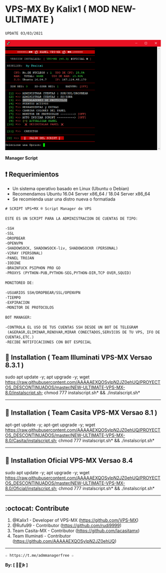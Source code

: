 ﻿# VPS-MX By Kalix1 ( MOD NEW-ULTIMATE )
```
UPDATE 03/03/2021
```

![logo](https://github.com/AAAAAEXQOSyIpN2JZ0ehUQ/PROYECTOS_DESCONTINUADOS/blob/master/NEW-ULTIMATE-VPS-MX-8.0/Imagenes/NEW-ULTIMATE-VPS-MX-8.3.1.png)

**Manager Script**

## :heavy_exclamation_mark: Requerimientos

* Un sistema operativo basado en Linux (Ubuntu o Debian) 
* Recomendamos Ubuntu 16.04 Server x86_64 / 18.04 Server x86_64
* Se recomienda usar una distro nueva o formatiada

```
# SCRIPT VPS•MX ® Script Manager de VPS

ESTE ES UN SCRIPT PARA LA ADMINISTRACION DE CUENTAS DE TIPO:

-SSH
-SSL
-DROPBEAR
-OPENVPN
-SHADOWSOCK, SHADOWSOCK-liv, SHADOWSOCKR (PERSONAL)
-V2RAY (PERSONAL)
-PANEL TROJAN
-IODINE
-BRAINFUCK PSIPHON PRO GO
-PROXYS (PYTHON-PUB,PYTHON-SEG,PYTHON-DIR,TCP OVER,SQUID)

MONITOREO DE:

-USUARIOS SSH/DROPBEAR/SSL/OPENVPN
-TIEMPO
-EXPIRACION
-MONITOR DE PROTOCOLOS

BOT MANAGER:

-CONTROLA EL USO DE TUS CUENTAS SSH DESDE UN BOT DE TELEGRAM
 (AGERAGR,ELIMINAR,RENOVAR,MIRAR CONECTADOS,SERVICOS DE TU VPS, IFO DE CUENTAS,ETC.)
-RECIBE NOTIFICACIONES CON BOT ESPECIAL
```

## :book: Installation ( Team Illuminati VPS-MX Versao 8.3.1 )

sudo apt update -y; apt upgrade -y; wget https://raw.githubusercontent.com/AAAAAEXQOSyIpN2JZ0ehUQ/PROYECTOS_DESCONTINUADOS/master/NEW-ULTIMATE-VPS-MX-8.0/instalscript.sh; chmod 777 instalscript.sh* && ./instalscript.sh*

-------------------------------------------------------------------------------

## :book: Installation ( Team Casita VPS-MX Versao 8.1 )

apt-get update -y; apt-get upgrade -y; wget https://raw.githubusercontent.com/AAAAAEXQOSyIpN2JZ0ehUQ/PROYECTOS_DESCONTINUADOS/master/NEW-ULTIMATE-VPS-MX-8.0/Casita/instalscript.sh; chmod 777 instalscript.sh* && ./instalscript.sh*

-------------------------------------------------------------------------------

## :book: Installation Oficial VPS-MX Versao 8.4

sudo apt update -y; apt upgrade -y; wget https://raw.githubusercontent.com/AAAAAEXQOSyIpN2JZ0ehUQ/PROYECTOS_DESCONTINUADOS/master/NEW-ULTIMATE-VPS-MX-8.0/Oficial/instalscript.sh; chmod 777 instalscript.sh* && ./instalscript.sh*

-------------------------------------------------------------------------------

## :octocat: Contribute

1. @Kalix1 - Developer of VPS-MX (https://github.com/VPS-MX)
2. @Rufu99 - Contributor (https://github.com/rudi9999)
3. Team Casita-MX - Contributor (https://github.com/lacasitamx)
4. Team Illuminati - Contributor (https://github.com/AAAAAEXQOSyIpN2JZ0ehUQ)

-------------------------------------------------------------------------------

```
☆ https://t.me/admmanagerfree ☆
```

**By: [  ⃘⃤꙰✰ ]**